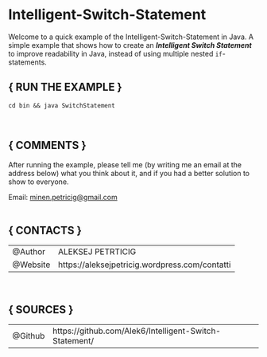 # Intelligent-Switch-Statement
Welcome to a quick example of the Intelligent-Switch-Statement in Java.
A simple example that shows how to create an <strong><i>Intelligent Switch Statement</i></strong> to improve readability in Java, instead of using multiple nested <code>if</code>-statements.


<h2><strong>{ RUN THE EXAMPLE }</strong></h2>

<p><code><pre>cd bin && java SwitchStatement</pre></code></p><br>


<h2><strong>{ COMMENTS }</strong></h2>

<p>After running the example, please tell me (by writing me an email at the address below) what you think
about it, and if you had a better solution to show to everyone.</p>

Email:  minen.petricig@gmail.com<br><br>


<h2><strong>{ CONTACTS }</strong></h2>

<table>
  <tr>
    <td>@Author</td>	<td>ALEKSEJ PETRTICIG</td>
  </tr>
  <tr>
    <td>@Website</td>	<td>https://aleksejpetricig.wordpress.com/contatti</td>
  </tr>
</table><br>

<div>
<h2><strong>{ SOURCES }<strong></h2>

<table style="border:none;">
  <tr>
    <td>@Github</td> <td>https://github.com/Alek6/Intelligent-Switch-Statement/</td>
  </tr>
</table>
<div>
